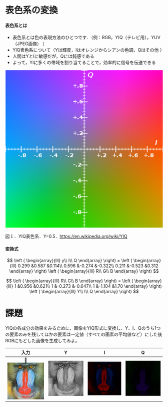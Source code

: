 # 表色系の変換

#### 表色系とは

- 表色系とは色の表現方法のひとつです．（例：RGB，YIQ（テレビ用），YUV（JPEG画像）
  ）
- YIQ表色系について（Yは輝度，Iはオレンジからシアンの色調，Qはその他
  ）
- 人間はYとIに敏感だが，Qには鈍感である
- よって，YIに多くの帯域を割り当てることで，効率的に信号を伝送できる

![YIQ表色系](./etc/color_system_fig1.png)

図１．YIQ表色系．Y=0.5．https://en.wikipedia.org/wiki/YIQ

#### 変換式

$$
\left ( \begin{array}{lll} y\\ I\\ Q \end{array} \right) =
 \left ( \begin{array}{lll}
 0.299 &0.587 &0.114\\
 0.596 &-0.274 &-0.322\\
 0.211 &-0.523 &0.312
 \end{array} \right)
 \left ( \begin{array}{lll} R\\ G\\ B \end{array} \right)
$$

$$
\left ( \begin{array}{lll} R\\ G\\ B \end{array} \right) =
 \left ( \begin{array}{lll}
 1 &0.956 &0.621\\
 1 &-0.273 &-0.647\\
 1 &-1.104 &1.70
 \end{array} \right)
 \left ( \begin{array}{lll} Y\\ I\\ Q \end{array} \right)
$$

# 課題

YIQの各成分の効果をみるために、画像をYIQ形式に変換し、Y、I、Qのうち1つの要素のみを残してほかの要素は一定値（すべての画素の平均値など）にした後RGBにもどした画像を生成してみよ。

| 入力                           | Y                              | I                              | Q                              |
|:----------------------------:|:------------------------------:|:------------------------------:|:------------------------------:|
| ![input](./imgs/baboon.png) | ![Y](./etc/color_system_Y.png) | ![I](./etc/color_system_I.png) | ![Q](./etc/color_system_Q.png) |
